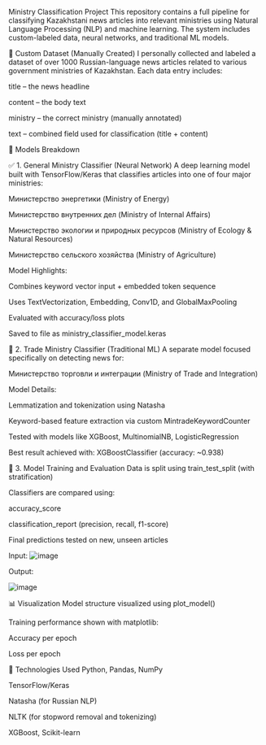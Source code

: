 Ministry Classification Project
This repository contains a full pipeline for classifying Kazakhstani news articles into relevant ministries using Natural Language Processing (NLP) and machine learning. The system includes custom-labeled data, neural networks, and traditional ML models.

📝 Custom Dataset (Manually Created)
I personally collected and labeled a dataset of over 1000 Russian-language news articles related to various government ministries of Kazakhstan. Each data entry includes:

title – the news headline

content – the body text

ministry – the correct ministry (manually annotated)

text – combined field used for classification (title + content)

🧩 Models Breakdown




✅ 1. General Ministry Classifier (Neural Network)
A deep learning model built with TensorFlow/Keras that classifies articles into one of four major ministries:

Министерство энергетики (Ministry of Energy)

Министерство внутренних дел (Ministry of Internal Affairs)

Министерство экологии и природных ресурсов (Ministry of Ecology & Natural Resources)

Министерство сельского хозяйства (Ministry of Agriculture)

Model Highlights:

Combines keyword vector input + embedded token sequence

Uses TextVectorization, Embedding, Conv1D, and GlobalMaxPooling

Evaluated with accuracy/loss plots

Saved to file as ministry_classifier_model.keras

🎯 2. Trade Ministry Classifier (Traditional ML)
A separate model focused specifically on detecting news for:

Министерство торговли и интеграции (Ministry of Trade and Integration)

Model Details:

Lemmatization and tokenization using Natasha

Keyword-based feature extraction via custom MintradeKeywordCounter

Tested with models like XGBoost, MultinomialNB, LogisticRegression

Best result achieved with: XGBoostClassifier (accuracy: ~0.938)

🧪 3. Model Training and Evaluation
Data is split using train_test_split (with stratification)

Classifiers are compared using:

accuracy_score

classification_report (precision, recall, f1-score)

Final predictions tested on new, unseen articles

Input:
![image](https://github.com/user-attachments/assets/cda52626-5070-44ce-a359-9c6b837f3ac3)



Output:





![image](https://github.com/user-attachments/assets/1dc9bb6e-d80a-46a5-a4e1-c219cee1a014)

📊 Visualization
Model structure visualized using plot_model()

Training performance shown with matplotlib:

Accuracy per epoch

Loss per epoch

🚀 Technologies Used
Python, Pandas, NumPy

TensorFlow/Keras

Natasha (for Russian NLP)

NLTK (for stopword removal and tokenizing)

XGBoost, Scikit-learn
